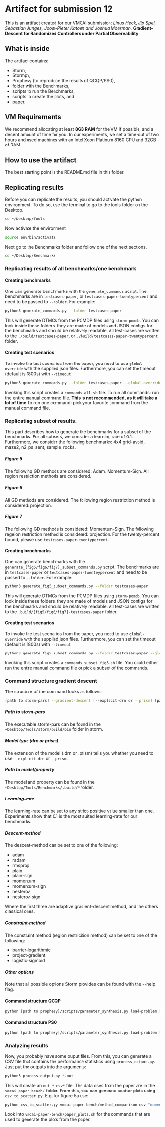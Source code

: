 # Artifact for submission 12


This is an artifact created for our VMCAI submission: _Linus Heck, Jip Spel, Sebastian Junges, Joost-Pieter Katoen and Joshua Moerman._ **Gradient-Descent for Randomized Controllers under Partial Observability**

## What is inside
The artifact contains:
 * Storm,
 * Stormpy,
 * Prophesy (to reproduce the results of QCQP/PSO),
 * folder with the Benchmarks, 
 * scripts to run the Benchmarks, 
 * scripts to create the plots, and
 * paper.

## VM Requirements
We recommend allocating at least **8GB RAM** for the VM if possible, and a decent amount of time for you.
In our experiments, we set a time-out of two hours and used machines with an Intel Xeon Platinum 8160 CPU and 32GB of RAM.

## How to use the artifact
The best starting point is the README.md file in this folder. 

## Replicating results
Before you can replicate the results, you should activate the python environment. To do so, use the terminal to go to the tools folder on the Desktop.
```sh
cd ~/Desktop/Tools
```
Now activate the environment
```sh
source env/bin/activate
```
Next go to the Benchmarks folder and follow one of the next sections.
```sh
cd ~/Desktop/Benchmarks
```

### Replicating results of all benchmarks/one benchmark
#### Creating benchmarks
One can generate benchmarks with the `generate_commands` script. The benchmarks are in
`testcases-paper`, or `testcases-paper-twentypercent` and need to be
passed to `--folder`. For example:
```sh
python3 generate_commands.py --folder testcases-paper
```
This will generate DTMCs from the POMDP files using `storm-pomdp`. You can look inside these
folders, they are made of models and JSON configs for the benchmarks and should be relatively
readable. 
All test-cases are written to the `./build/testcases-paper`, or `./build/testcases-paper-twentypercent` folder.
#### Creating test scenarios
To invoke the test scenarios from the paper, you need to use `global-override` with the
supplied json files. Furthermore, you can set the timeout (default is 1800s) with `--timeout`
```sh
python3 generate_commands.py --folder testcases-paper --global-override all_gd_methods.json --timeout 100
```
Invoking this script creates a `commands_all.sh` file.
To run all commands: run the entire manual command file. **This is not recommended, as it will take a lot of time**
To run one command: pick your favorite command from the manual command file.

### Replicating subset of results.
This part describes how to generate the benchmarks for a subset of the benchmarks.
For all subsets, we consider a learning rate of 0.1. 
Furthermore, we consider the following benchmarks: 4x4 grid-avoid, maze2, n2\_ps\_sent, sample_rocks.
##### Figure 5
The following GD methods are considered: Adam, Momentum-Sign.
All region restriction methods are considered.
##### Figure 6
All GD methods are considered.
The following region restriction method is considered: projection.
##### Figure 7
The following GD methods is considered: Momentum-Sign.
The following regeion restriction method is considered: projection.
For the twenty-percent bound, please use `testcases-paper-twentypercent`.

#### Creating benchmarks
One can generate benchmarks with the `generate_[fig5/fig6/fig7]_subset_commands.py` script. The benchmarks are in
`testcases-paper` or `testcases-paper-twenteypercent` and need to be passed to `--folder`. For example:
```sh
python3 generate_fig5_subset_commands.py --folder testcases-paper
```
This will generate DTMCs from the POMDP files using `storm-pomdp`. You can look inside these
folders, they are made of models and JSON configs for the benchmarks and should be relatively
readable. 
All test-cases are written to the `.build/[fig5/fig6/fig7]-testcases-paper` folder.
#### Creating test scenarios
To invoke the test scenarios from the paper, you need to use `global-override` with the
supplied json files. Furthermore, you can set the timeout (default is 1800s) with `--timeout`
```sh
python3 generate_fig5_subset_commands.py --folder testcases-paper --global-override gd_methods_fig5.json
```
Invoking this script creates a `commands_subset_fig5.sh` file.
You could either run the entire manual command file or pick a subset of the commands.

### Command structure gradient descent
The structure of the command looks as follows:
```sh
[path to storm-pars] --gradient-descent [--explicit-drn or --prism] [path to model] --prop [path to property] --core:eqsolver gmm++ --learning-rate [learning-rate] --descent-method [descent-method] --constraint-method [constraint-method]
```

##### Path to storm-pars
The executable storm-pars can be found in the `~Desktop/Tools/storm/build/bin` folder in storm.

##### Model type (drn or prism)
The extension of the model (.drn or .prism) tells you whether you need to use `--explicit-drn` or `--prism`.

##### Path to model/property
The model and property can be found in the `~Desktop/Tools/Benchmarks/.build/*` folder.

##### Learning-rate
The learning-rate can be set to any strict-positive value smaller than one.
Experiments show that 0.1 is the most suited learning-rate for our benchmarks.

##### Descent-method
The descent-method can be set to one of the following:
* adam
* radam
* rmsprop
* plain 
* plain-sign
* momentum
* momentum-sign
* nesterov
* nesterov-sign

Where the first three are adaptive gradient-descent method, and the others classical ones.

##### Constraint-method
The constraint method (region restricition method) can be set to one of the following:
* barrier-logarithmic
* project-gradient
* logistic-sigmoid


##### Other options
Note that all possible options Storm provides can be found with the --help flag.

#### Command structure QCQP
```sh
python [path to prophesy]/scripts/parameter_synthesis.py load-problem [path to model] [path to property] set-threshold [threshold for property] find-feasible-instantiation --qcqp-handle-violation minimisation --qcqp-mc full --precheck-welldefinedness above qcqp 
```
#### Command structure PSO
```sh
python [path to prophesy]/scripts/parameter_synthesis.py load-problem [path to model] [path to property] set-threshold [threshold for property] find-feasible-instantiation --qcqp-handle-violation minimisation --qcqp-mc full --precheck-welldefinedness above pso
```


### Analyzing results
Now, you probably have some ouput files. From this, you can generate a CSV file that contains the
performance statistics using `process_output.py`. Just put the outputs into the arguments:
```sh
python3 process_output.py *.out
```
This will create an `out_*.csv*` file. The data csvs from the paper are in the `vmcai-paper-bench/` folder.
From this, you can generate scatter plots using `csv_to_scatter.py`. E.g. for figure 5a use:
```sh
python csv_to_scatter.py vmcai-paper-bench/method_comparison.csv "momentum-sign" "momentum" "Momentum-Sign" "Momentum" --comp-field "Method" --filter "Add. Settings:Project with gradient" --output-pdf vmcai-paper-bench/pdfs/momentum-sign-vs-momentum.pdf --seperate-legend True
```
Look into `vmcai-paper-bench/paper_plots.sh` for the commands that are used to generate the plots from the
paper.